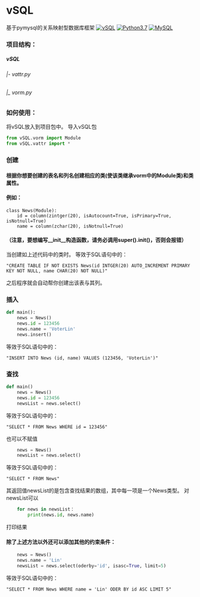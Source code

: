 # vSQL
基于pymysql的关系映射型数据库框架
[![vSQL](https://github.com/VoterLin/vSQL)](https://github.com/VoterLin/vSQL/)
[![Python3.7](https://www.mysql.com)](https://pypi.python.org/pypi/pubnub/)
[![MySQL](https://www.python.org)](https://www.python.org)

### 项目结构：

##### vSQL
###### |- vattr.py
###### |_ vorm.py
    

### 如何使用：
  将vSQL放入到项目包中。
  导入vSQL包
```python
from vSQL.vorm import Module
from vSQL.vattr import *
```
### 创建
####  根据你想要创建的表名和列名创建相应的类(使该类继承vorm中的Module类)和类属性。
####  例如：
```pyhton
class News(Module):
    id = column(zintger(20), isAutocount=True, isPrimary=True, isNotnull=True)
    name = column(zchar(20), isNotnull=True)
```
#### （注意，要想编写__init__构造函数，请务必调用super().__init__()，否则会报错）
当创建如上述代码中的类时。
等效于SQL语句中的：
```
"CREATE TABLE IF NOT EXISTS News(id INTGER(20) AUTO_INCREMENT PRIMARY KEY NOT NULL, name CHAR(20) NOT NULL)"
```
之后程序就会自动帮你创建出该表与其列。
### 插入
```python
def main():
    news = News()
    news.id = 123456
    news.name = 'VoterLin'
    news.insert()
```
等效于SQL语句中的：
```
"INSERT INTO News (id, name) VALUES (123456, 'VoterLin')"
```
### 查找
```python
def main()
    news = News()
    news.id = 123456
    newsList = news.select()
```
等效于SQL语句中的：
```
"SELECT * FROM News WHERE id = 123456"
```
也可以不赋值
```python
    news = News()
    newsList = news.select()
```
等效于SQL语句中的：
```
"SELECT * FROM News"
```
其返回值newsList的是包含查找结果的数组，其中每一项是一个News类型。
对newsList可以
```python
    for news in newsList：
        print(news.id, news.name)
```
打印结果
#### 除了上述方法以外还可以添加其他的约束条件：
```python
    news = News()
    news.name = 'Lin'
    newsList = news.select(oderby='id', isasc=True, limit=5)
```
等效于SQL语句中的：
```
"SELECT * FROM News WHERE name = 'Lin' ODER BY id ASC LIMIT 5"
```
